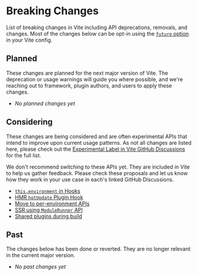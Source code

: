 # Breaking Changes

List of breaking changes in Vite including API deprecations, removals, and changes. Most of the changes below can be opt-in using the [`future` option](/en/config/shared-options.html#future) in your Vite config.

## Planned

These changes are planned for the next major version of Vite. The deprecation or usage warnings will guide you where possible, and we're reaching out to framework, plugin authors, and users to apply these changes.

- _No planned changes yet_

## Considering

These changes are being considered and are often experimental APIs that intend to improve upon current usage patterns. As not all changes are listed here, please check out the [Experimental Label in Vite GitHub Discussions](https://github.com/vitejs/vite/discussions/categories/feedback?discussions_q=label%3Aexperimental+category%3AFeedback) for the full list.

We don't recommend switching to these APIs yet. They are included in Vite to help us gather feedback. Please check these proposals and let us know how they work in your use case in each's linked GitHub Discussions.

- [`this.environment` in Hooks](/en/changes/this-environment-in-hooks)
- [HMR `hotUpdate` Plugin Hook](/en/changes/hotupdate-hook)
- [Move to per-environment APIs](/en/changes/per-environment-apis)
- [SSR using `ModuleRunner` API](/en/changes/ssr-using-modulerunner)
- [Shared plugins during build](/en/changes/shared-plugins-during-build)

## Past

The changes below has been done or reverted. They are no longer relevant in the current major version.

- _No past changes yet_
